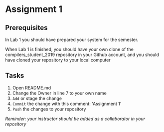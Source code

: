 # Assignment 1

## Prerequisites

In Lab 1 you should have prepared your system for the semester.  

When Lab 1 is finished, you should have your own clone of the compilers_student_2019 repository in your Github account, and you should have cloned your repository to your local computer

## Tasks

1. Open README.md 
2. Change the Owner in line 7 to your own name
3. `Add` or stage the change
4. `Commit` the change with this comment:  'Assignment 1'
5. `Push` the changes to your repository

*Reminder:  your instructor should be added as a collaborator in your repository*


